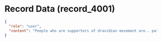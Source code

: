 # Record Data (record_4001)

```json
{
  "role": "user",
  "content": "People who are supporters of dravidian movement are.. path 2? What would make a tamil person a derived dynamic like me? i don't expect that they be coloring their hair etc. \n"
}
```
